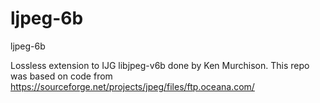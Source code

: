 # ljpeg-6b
ljpeg-6b

Lossless extension to IJG libjpeg-v6b done by Ken Murchison.  This repo was based on code from https://sourceforge.net/projects/jpeg/files/ftp.oceana.com/